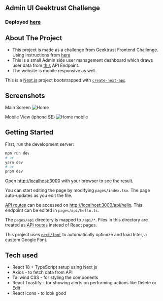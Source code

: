 ## Admin UI Geektrust Challenge

### Deployed [here](https://admin-bykjh6tdq-ezzypzzy.vercel.app/)


## About The Project

- This project is made as a challenge from Geektrust Frontend Challenge. Using instructions from [here](https://www.geektrust.com/coding/detailed/admin-ui)
- This is a small Admin side user management dashboard which draws user data from [this](https://geektrust.s3-ap-southeast-1.amazonaws.com/adminui-problem/members.json) API Endpoint.
- The website is mobile responsive as well.

This is a [Next.js](https://nextjs.org/) project bootstrapped with [`create-next-app`](https://github.com/vercel/next.js/tree/canary/packages/create-next-app).

## Screenshots

Main Screen
![Home](https://res.cloudinary.com/dubirhea4/image/upload/v1681820486/Admin%20UI/home.jpg)

Mobile View (iphone SE)
![Home mobile](https://res.cloudinary.com/dubirhea4/image/upload/v1681841114/Admin%20UI/localhost_3000__iPhone_SE.jpg)

## Getting Started

First, run the development server:

```bash
npm run dev
# or
yarn dev
# or
pnpm dev
```

Open [http://localhost:3000](http://localhost:3000) with your browser to see the result.

You can start editing the page by modifying `pages/index.tsx`. The page auto-updates as you edit the file.

[API routes](https://nextjs.org/docs/api-routes/introduction) can be accessed on [http://localhost:3000/api/hello](http://localhost:3000/api/hello). This endpoint can be edited in `pages/api/hello.ts`.

The `pages/api` directory is mapped to `/api/*`. Files in this directory are treated as [API routes](https://nextjs.org/docs/api-routes/introduction) instead of React pages.

This project uses [`next/font`](https://nextjs.org/docs/basic-features/font-optimization) to automatically optimize and load Inter, a custom Google Font.

## Tech used

- React 18 + TypeScript setup using Next js
- Axios - to fetch data from API
- Tailwind CSS - for styling the components
- React Toastify - for showing alerts on performing actions like Delete or Edit
- React Icons - to look good

